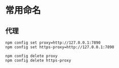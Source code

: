 # 常用命名

## 代理

```shell
npm config set proxy=http://127.0.0.1:7890
npm config set https-proxy=http://127.0.0.1:7890

npm config delete proxy
npm config delete https-proxy
```
